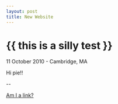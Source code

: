 ```yaml
---
layout: post
title: New Website
---
```


{{ this is a silly test }}
================

<p class="meta">11 October 2010 - Cambridge, MA</p>

Hi pie!! 

--

[Am I a link?](http://www.psycheloui.com/)